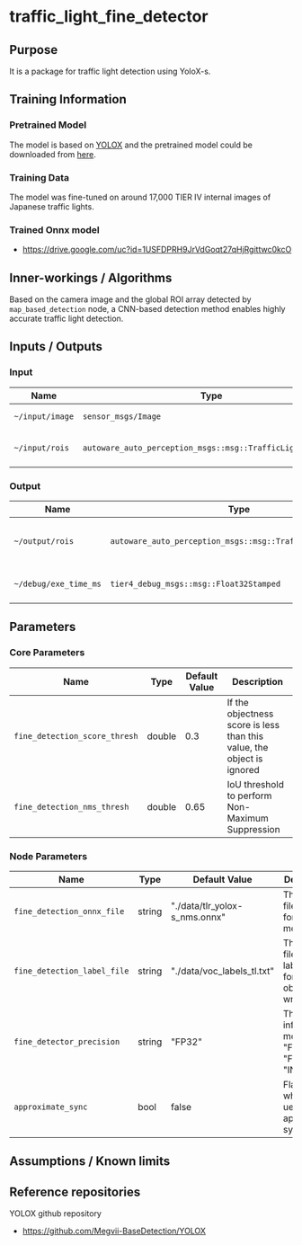 # traffic_light_fine_detector

## Purpose

It is a package for traffic light detection using YoloX-s.

## Training Information

### Pretrained Model

The model is based on [YOLOX](https://github.com/Megvii-BaseDetection/YOLOX) and the pretrained model could be downloaded from [here](https://github.com/Megvii-BaseDetection/YOLOX/releases/download/0.1.1rc0/yolox_s.pth).

### Training Data

The model was fine-tuned on around 17,000 TIER IV internal images of Japanese traffic lights.

### Trained Onnx model

- <https://drive.google.com/uc?id=1USFDPRH9JrVdGoqt27qHjRgittwc0kcO>

## Inner-workings / Algorithms

Based on the camera image and the global ROI array detected by `map_based_detection` node, a CNN-based detection method enables highly accurate traffic light detection.

## Inputs / Outputs

### Input

| Name            | Type                                                       | Description                                      |
| --------------- | ---------------------------------------------------------- | ------------------------------------------------ |
| `~/input/image` | `sensor_msgs/Image`                                        | The full size camera image                       |
| `~/input/rois`  | `autoware_auto_perception_msgs::msg::TrafficLightRoiArray` | The array of ROIs detected by map_based_detector |

### Output

| Name                  | Type                                                       | Description                  |
| --------------------- | ---------------------------------------------------------- | ---------------------------- |
| `~/output/rois`       | `autoware_auto_perception_msgs::msg::TrafficLightRoiArray` | The detected accurate rois   |
| `~/debug/exe_time_ms` | `tier4_debug_msgs::msg::Float32Stamped`                    | The time taken for inference |

## Parameters

### Core Parameters

| Name                          | Type   | Default Value | Description                                                            |
| ----------------------------- | ------ | ------------- | ---------------------------------------------------------------------- |
| `fine_detection_score_thresh` | double | 0.3           | If the objectness score is less than this value, the object is ignored |
| `fine_detection_nms_thresh`   | double | 0.65          | IoU threshold to perform Non-Maximum Suppression                       |

### Node Parameters

| Name                        | Type   | Default Value                 | Description                                                        |
| --------------------------- | ------ | ----------------------------- | ------------------------------------------------------------------ |
| `fine_detection_onnx_file`  | string | "./data/tlr_yolox-s_nms.onnx" | The onnx file name for yolo model                                  |
| `fine_detection_label_file` | string | "./data/voc_labels_tl.txt"    | The label file with label names for detected objects written on it |
| `fine_detector_precision`   | string | "FP32"                        | The inference mode: "FP32", "FP16", "INT8"                         |
| `approximate_sync`          | bool   | false                         | Flag for whether to ues approximate sync policy                    |

## Assumptions / Known limits

## Reference repositories

YOLOX github repository

- <https://github.com/Megvii-BaseDetection/YOLOX>
